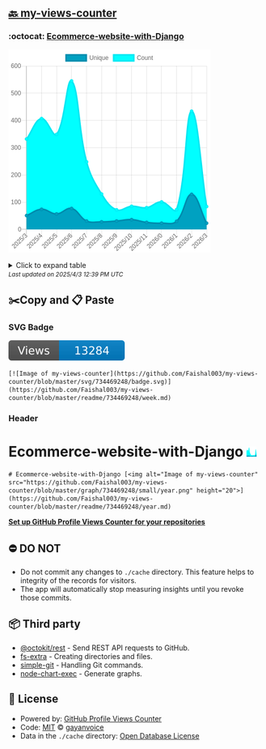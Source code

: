 ## [🔙 my-views-counter](https://github.com/Faishal003/my-views-counter)

### :octocat: [Ecommerce-website-with-Django](https://github.com/Faishal003/Ecommerce-website-with-Django)
![Image of my-views-counter](https://github.com/Faishal003/my-views-counter/blob/master/graph/734469248/large/year.png)

<details>
	<summary>Click to expand table</summary>
	<h2>:calendar: Year Page Views Table</h2>
<table>
	<tr>
		<th>
			Last Updated
		</th>
		<th>
			Unique
		</th>
		<th>
			Count
		</th>
	</tr>
	<tr>
		<td>
			<code>2025/4/1</code>
		</td>
		<td>
			<code>23</code>
		</td>
		<td>
			<code>84</code>
		</td>
	</tr>
	<tr>
		<td>
			<code>2025/3/1</code>
		</td>
		<td>
			<code>129</code>
		</td>
		<td>
			<code>434</code>
		</td>
	</tr>
	<tr>
		<td>
			<code>2025/2/1</code>
		</td>
		<td>
			<code>30</code>
		</td>
		<td>
			<code>73</code>
		</td>
	</tr>
	<tr>
		<td>
			<code>2025/1/1</code>
		</td>
		<td>
			<code>23</code>
		</td>
		<td>
			<code>101</code>
		</td>
	</tr>
	<tr>
		<td>
			<code>2024/12/1</code>
		</td>
		<td>
			<code>26</code>
		</td>
		<td>
			<code>80</code>
		</td>
	</tr>
	<tr>
		<td>
			<code>2024/11/1</code>
		</td>
		<td>
			<code>36</code>
		</td>
		<td>
			<code>85</code>
		</td>
	</tr>
	<tr>
		<td>
			<code>2024/10/1</code>
		</td>
		<td>
			<code>31</code>
		</td>
		<td>
			<code>72</code>
		</td>
	</tr>
	<tr>
		<td>
			<code>2024/9/1</code>
		</td>
		<td>
			<code>28</code>
		</td>
		<td>
			<code>130</code>
		</td>
	</tr>
	<tr>
		<td>
			<code>2024/8/1</code>
		</td>
		<td>
			<code>31</code>
		</td>
		<td>
			<code>248</code>
		</td>
	</tr>
	<tr>
		<td>
			<code>2024/7/1</code>
		</td>
		<td>
			<code>77</code>
		</td>
		<td>
			<code>545</code>
		</td>
	</tr>
	<tr>
		<td>
			<code>2024/6/1</code>
		</td>
		<td>
			<code>57</code>
		</td>
		<td>
			<code>349</code>
		</td>
	</tr>
	<tr>
		<td>
			<code>2024/5/1</code>
		</td>
		<td>
			<code>74</code>
		</td>
		<td>
			<code>407</code>
		</td>
	</tr>
	<tr>
		<td>
			<code>2024/4/1</code>
		</td>
		<td>
			<code>51</code>
		</td>
		<td>
			<code>332</code>
		</td>
	</tr>
</table>

</details>
<small><i>Last updated on 2025/4/3 12:39 PM UTC</i></small>

## ✂️Copy and 📋 Paste
### SVG Badge
[![Image of my-views-counter](https://github.com/Faishal003/my-views-counter/blob/master/svg/734469248/badge.svg)](https://github.com/Faishal003/my-views-counter/blob/master/readme/734469248/week.md)
```readme
[![Image of my-views-counter](https://github.com/Faishal003/my-views-counter/blob/master/svg/734469248/badge.svg)](https://github.com/Faishal003/my-views-counter/blob/master/readme/734469248/week.md)
```
### Header
# Ecommerce-website-with-Django [<img alt="Image of my-views-counter" src="https://github.com/Faishal003/my-views-counter/blob/master/graph/734469248/small/year.png" height="20">](https://github.com/Faishal003/my-views-counter/blob/master/readme/734469248/year.md)
```readme
# Ecommerce-website-with-Django [<img alt="Image of my-views-counter" src="https://github.com/Faishal003/my-views-counter/blob/master/graph/734469248/small/year.png" height="20">](https://github.com/Faishal003/my-views-counter/blob/master/readme/734469248/year.md)
```
[**Set up GitHub Profile Views Counter for your repositories**](https://github.com/gayanvoice/github-profile-views-counter)
## ⛔ DO NOT
- Do not commit any changes to `./cache` directory. This feature helps to integrity of the records for visitors.
- The app will automatically stop measuring insights until you revoke those commits.
## 📦 Third party

- [@octokit/rest](https://www.npmjs.com/package/@octokit/rest) - Send REST API requests to GitHub.
- [fs-extra](https://www.npmjs.com/package/fs-extra) - Creating directories and files.
- [simple-git](https://www.npmjs.com/package/simple-git) - Handling Git commands.
- [node-chart-exec](https://www.npmjs.com/package/node-chart-exec) - Generate graphs.
## 📄 License
- Powered by: [GitHub Profile Views Counter](https://github.com/gayanvoice/github-profile-views-counter)
- Code: [MIT](./LICENSE) © [gayanvoice](https://github.com/gayanvoice/github-profile-views-counter)
- Data in the `./cache` directory: [Open Database License](https://opendatacommons.org/licenses/odbl/1-0/)